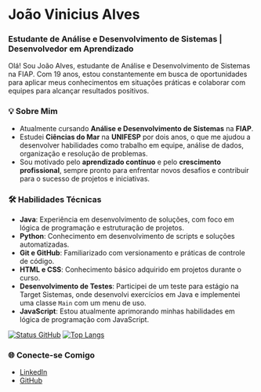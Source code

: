 # João Vinicius Alves

### Estudante de Análise e Desenvolvimento de Sistemas | Desenvolvedor em Aprendizado

Olá! Sou João Alves, estudante de Análise e Desenvolvimento de Sistemas na FIAP. Com 19 anos, estou constantemente em busca de oportunidades para aplicar meus conhecimentos em situações práticas e colaborar com equipes para alcançar resultados positivos.

### 💡 Sobre Mim

- Atualmente cursando **Análise e Desenvolvimento de Sistemas** na **FIAP**.
- Estudei **Ciências do Mar** na **UNIFESP** por dois anos, o que me ajudou a desenvolver habilidades como trabalho em equipe, análise de dados, organização e resolução de problemas.
- Sou motivado pelo **aprendizado contínuo** e pelo **crescimento profissional**, sempre pronto para enfrentar novos desafios e contribuir para o sucesso de projetos e iniciativas.

### 🛠️ Habilidades Técnicas

- **Java**: Experiência em desenvolvimento de soluções, com foco em lógica de programação e estruturação de projetos.
- **Python**: Conhecimento em desenvolvimento de scripts e soluções automatizadas.
- **Git e GitHub**: Familiarizado com versionamento e práticas de controle de código.
- **HTML e CSS**: Conhecimento básico adquirido em projetos durante o curso.
- **Desenvolvimento de Testes**: Participei de um teste para estágio na Target Sistemas, onde desenvolvi exercícios em Java e implementei uma classe `Main` com um menu de uso.
- **JavaScript**: Estou atualmente aprimorando minhas habilidades em lógica de programação com JavaScript.

[![Status GitHub](https://github-readme-stats.vercel.app/api?username=ehojonv&theme=radical)](https://github.com/anuraghazra/github-readme-stats)
[![Top Langs](https://github-readme-stats.vercel.app/api/top-langs/?username=anuraghazra&theme=radical)](https://github.com/anuraghazra/github-readme-stats)

### 🌐 Conecte-se Comigo

- [LinkedIn](https://www.linkedin.com/in/joao-v-alves/)
- [GitHub](https://github.com/ehojonv)

